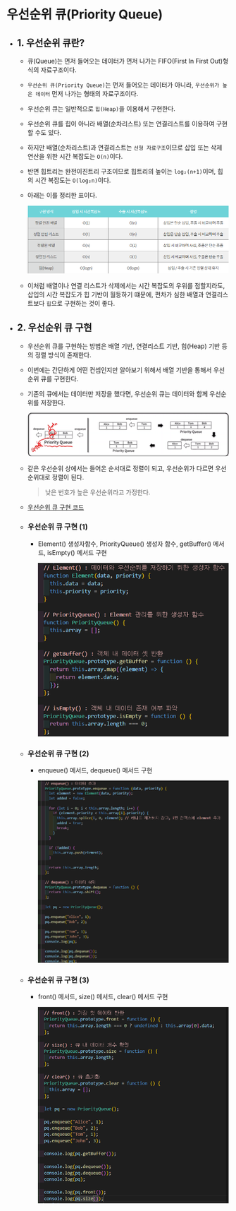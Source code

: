 # 우선순위 큐(Priority Queue)

- ## 1. 우선순위 큐란?

  - 큐(Queue)는 먼저 들어오는 데이터가 먼저 나가는 FIFO(First In First Out)형식의 자료구조이다.

  - `우선순위 큐(Priority Queue)`는 먼저 들어오는 데이터가 아니라, `우선순위가 높은 데이터` 먼저 나가는 형태의 자료구조이다.

  - 우선순위 큐는 일반적으로 `힙(Heap)`을 이용해서 구현한다.

  - 우선순위 큐를 힙이 아니라 배열(순차리스트) 또는 연결리스트를 이용하여 구현할 수도 있다.

  - 하지만 배열(순차리스트)과 연결리스트는 `선형 자료구조`이므로 삽입 또는 삭제 연산을 위한 시간 복잡도는 `O(n)`이다.

  - 반면 힙트리는 완전이진트리 구조이므로 힙트리의 높이는 `log₂(n+1)`이며, 힙의 시간 복잡도는 `O(log₂n)`이다.

  - 아래는 이를 정리한 표이다.

    ![우선순위큐](/image/우선순위큐.png)

  - 이처럼 배열이나 연결 리스트가 삭제에서는 시간 복잡도의 우위를 점할지라도, 삽입의 시간 복잡도가 힙 기반이 월등하기 떄문에, 편차가 심한 배열과 연결리스트보다 `힙`으로 구현하는 것이 좋다.

- ## 2. 우선순위 큐 구현

  - 우선순위 큐를 구현하는 방법은 배열 기반, 연결리스트 기반, 힙(Heap) 기반 등의 정렬 방식이 존재한다.

  - 이번에는 간단하게 어떤 컨셉인지만 알아보기 위해서 배열 기반을 통해서 우선순위 큐를 구현한다.

  - 기존의 큐에서는 데이터만 저장을 했다면, 우선순위 큐는 데이터와 함께 우선순위를 저장한다.

    ![우선순위큐](/image/우선순위큐2.png)

  - 같은 우선순위 상에서는 들어온 순서대로 정렬이 되고, 우선순위가 다르면 우선순위대로 정렬이 된다.

    > 낮은 번호가 높은 우선순위라고 가정한다.

  - [우선순위 큐 구현 코드](https://github.com/gang-min/TIL/blob/main/%EC%9E%90%EB%A3%8C%EA%B5%AC%EC%A1%B0/%EC%9A%B0%EC%84%A0%EC%88%9C%EC%9C%84%ED%81%90.html)

  - ### 우선순위 큐 구현 (1)

    - Element() 생성자함수, PriorityQueue() 생성자 함수, getBuffer() 메서드, isEmpty() 메서드 구현

      ![우선순위큐](/image/우선순위큐3.png)

  - ### 우선순위 큐 구현 (2)

    - enqueue() 메서드, dequeue() 메서드 구현

      ![우선순위큐](/image/우선순위큐4.png)

  - ### 우선순위 큐 구현 (3)

    - front() 메서드, size() 메서드, clear() 메서드 구현

      ![우선순위큐](/image/우선순위큐5.png)
